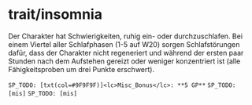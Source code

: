 # trait/insomnia

Der Charakter hat Schwierigkeiten, ruhig ein- oder durchzuschlafen. Bei einem Viertel aller Schlafphasen (1-5 auf W20) sorgen Schlafstörungen dafür, dass der Charakter nicht regeneriert und während der ersten paar Stunden nach dem Aufstehen gereizt oder weniger konzentriert ist (alle Fähigkeitsproben um drei Punkte erschwert).

`SP_TODO: [txt(col=#9F9F9F)]<lc>Misc_Bonus</lc>: **5 GP**`
`SP_TODO: [mis]`
`SP_TODO: [mis]`